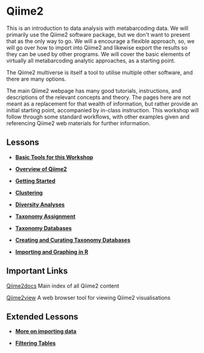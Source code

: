 # Qiime2

This is an introduction to data analysis with metabarcoding data. We will primarily use the Qiime2 software package, but we don't want to present that as the only way to go. We will a encourage a flexible approach, so, we will go over how to import into Qiime2 and likewise export the results so they can be used by other programs. We will cover the basic elements of virtually all metabarcoding analytic approaches, as a starting point.

The Qiime2 multiverse is itself a tool to utilise multiple other software, and there are many options. 

The main Qiime2 webpage has many good tutorials, instructions, and descriptions of the relevant concepts and theory. The pages here are not meant as a replacement for that wealth of information, but rather provide an initial starting point, accompanied by in-class instruction. This workshop will follow through some standard workflows, with other examples given and referencing Qiime2 web materials for further information.


## Lessons

* [**Basic Tools for this Workshop**](Metabarcoding_Basics.md)

* [**Overview of Qiime2**](overview.md)

* [**Getting Started**](chapters/getting_started.md)

* [**Clustering**](chapters/denoising_and_clustering.md)

* [**Diversity Analyses**](chapters/diversity_analyses.md)

* [**Taxonomy Assignment**](chapters/taxonomy_classification.md)

* [**Taxonomy Databases**]()

* [**Creating and Curating Taxonomy Databases**]()

* [**Importing and Graphing in R**]()

## Important Links

[Qiime2docs](https://docs.qiime2.org/2019.10/) Main index of all Qiime2 content

[Qiime2view](https://view.qiime2.org/) A web browser tool for viewing Qiime2 visualisations


## Extended Lessons

* [**More on importing data**](chapters/importing_otus_from_other_programs)

* [**Filtering Tables**]()



